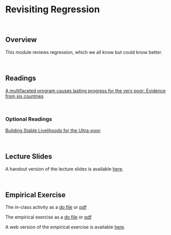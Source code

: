 # Revisiting Regression

<br>

## Overview  

This module reviews regression, which we all know but could know better.    

<br>

## Readings

[A multifaceted program causes lasting progress for the very poor: Evidence from six countries](https://www.science.org/doi/abs/10.1126/science.1260799)

<br>

### Optional Readings

[Building Stable Livelihoods for the Ultra-poor](https://www.povertyactionlab.org/publication/building-stable-livelihoods-ultra-poor)  

<br>

## Lecture Slides

A handout version of the lecture slides is available [here](ECON523-L2-regression-handout.pdf). 

<br>

## Empirical Exercise

The in-class activity as a [do file](https://github.com/pjakiela/ECON523/tree/gh-pages/exercises/in-class2.do) or [pdf](https://github.com/pjakiela/ECON523/tree/gh-pages/exercises/ECON-523-E2-in-class.pdf)

The empirical exercise as a [do file](https://github.com/pjakiela/ECON523/tree/gh-pages/exercises/E2-questions.do) or [pdf](https://github.com/pjakiela/ECON523/tree/gh-pages/exercises/ECON-523-E2-questions.pdf)

A web version of the empirical exercise is available [here](https://pjakiela.github.io/ECON523/exercises/E2-regression.html).

<br>


